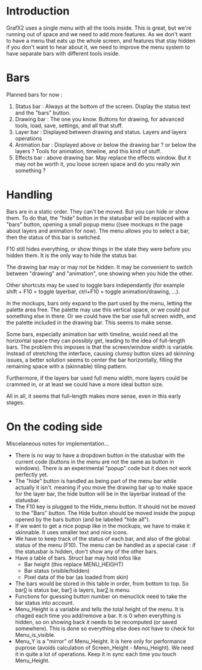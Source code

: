# Introduction #

GrafX2 uses a single menu with all the tools inside. This is great, but we're running out of space and we need to add more features. As we don't want to have a menu that eats up the whole screen, and features that stay hidden if you don't want to hear about it, we need to improve the menu system to have separate bars with different tools inside.

# Bars #
Planned bars for now :
  1. Status bar : Always at the bottom of the screen. Display the status text and the "bars" button.
  1. Drawing bar : The one you know. Buttons for drawing, for advanced tools, load, save, settings, and all that stuff.
  1. Layer bar : Displayed between drawing and status. Layers and layers operations
  1. Animation bar : Displayed above or below the drawing bar ? or below the layers ? Tools for animation, timeline, and this kind of stuff.
  1. Effects bar : above drawing bar. May replace the effects window. But it may not be worth it, you loose screen space and do you really win something ?

# Handling #

Bars are in a static order. They can't be moved. But you can hide or show them. To do that, the "hide" button in the statusbar will be replaced with a "bars" button, opening a small popup menu ((see mockups in the page about layers and animation for now). The menu allows you to select a bar, then the status of this bar is switched.

F10 still hides everything, or show things in the state they were before you hidden them. It is the only way to hide the status bar.

The drawing bar may or may not be hidden. It may be convenient to switch between "drawing" and "animation", one showing when you hide the other.

Other shortcuts may be used to toggle bars independantly (for example shift + F10 = toggle layerbar, ctrl+F10 = toggle animation/drawing, ...).

In the mockups, bars only expand to the part used by the menu, letting the palette area free. The palette may use this vertical space, or we could put something else in there. Or we could have the bar use full screen width, and the palette included in the drawing bar. This seems to make sense.

Some bars, especially animation bar with timeline, would need all the horizontal space they can possibly get, leading to the idea of full-length bars. The problem this imposes is that the screen/window width is variable. Instead of stretching the interface, causing clumsy button sizes ad skinning issues, a better solution seems to center the bar horizontally, filling the remaining space with a (skinnable) tiling pattern.

Furthermore, if the layers bar used full menu width, more layers could be crammed in, or at least we could have a more ideal button size.

All in all, it seems that full-length makes more sense, even in this early stages.

# On the coding side #
Miscelaneous notes for implementation...
  * There is no way to have a dropdown button in the statusbar with the current code (buttons in the menu are not the same as button in windows). There is an experimental "popup" code but it does not work perfectly yet.
  * The "hide" button is handled as being part of the menu bar while actually it isn't. meaning if you move the drawing bar up to make space for the layer bar, the hide button will be in the layerbar instead of the statusbar.
  * The F10 key is plugged to the Hide\_menu button. It should not be moved to the "Bars" button. The Hide button should be moved inside the popup opened by the bars button (and be labelled "hide all").
  * If we want to get a nice popup like in the mockups, we have to make it skinnable. It uses smaller text and nice icons.
  * We have to keep track of the status of each bar, and also of the global status of the menu (F10). The menu can be handled as a special case : if the statusbar is hidden, don't show any of the other bars.
  * Have a table of bars. Struct bar may hold infos like
    * Bar height (this replace MENU\_HEIGHT)
    * Bar status (visible/hidden)
    * Pixel data of the bar (as loaded from skin)
  * The bars would be stored in this table in order, from bottom to top. So bar[0](0.md) is status bar, bar[1](1.md) is layers, bar[2](2.md) is menu.
  * Functions for guessing button number on menuclick need to take the bar status into account.
  * Menu\_Height is a variable and tells the total height of the menu. It is chaged each time you add/remove a bar. It is 0 when everything is hidden, so on showing back it needs to be recomputed (or saved somewhere). This is done so everything else does not have to check for Menu\_is\_visible.
  * Menu\_Y is a "mirror" of Menu\_Height. It is here only for performance puprose (avoids calculation of Screen\_Height - Menu\_Height). We need it in quite a lot of operations. Keep it in sync each time you touch Menu\_Height.
